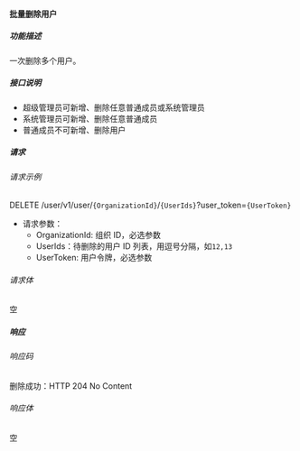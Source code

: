 #### 批量删除用户

##### 功能描述

一次删除多个用户。

##### 接口说明
- 超级管理员可新增、删除任意普通成员或系统管理员
- 系统管理员可新增、删除任意普通成员
- 普通成员不可新增、删除用户
##### 请求

###### 请求示例
DELETE /user/v1/user/`{OrganizationId}`/`{UserIds}`?user_token=`{UserToken}`

- 请求参数：
  - OrganizationId: 组织 ID，必选参数
  - UserIds：待删除的用户 ID 列表，用逗号分隔，如`12,13`
  - UserToken: 用户令牌，必选参数
  
###### 请求体

空
##### 响应

###### 响应码

删除成功：HTTP 204 No Content

###### 响应体
空
